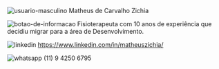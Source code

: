 ![usuario-masculino](https://user-images.githubusercontent.com/98542561/158425562-c06d75c7-6958-4cbc-afd8-b98ae2f64a14.png) <name> Matheus de Carvalho Zichia </name>

![botao-de-informacao](https://user-images.githubusercontent.com/98542561/158425270-ed7ff1fe-bcb8-44b2-8fdd-ec1a861eba9f.png) Fisioterapeuta com 10 anos de experiência que decidiu migrar para a área de Desenvolvimento.

![linkedin](https://user-images.githubusercontent.com/98542561/158423398-36227364-5dfe-4d28-acb2-d4edf707ce2f.png) https://www.linkedin.com/in/matheuszichia/

![whatsapp](https://user-images.githubusercontent.com/98542561/158423550-fd1195f5-b19e-4082-97e3-7fb4fca6a232.png) (11) 9 4250 6795

